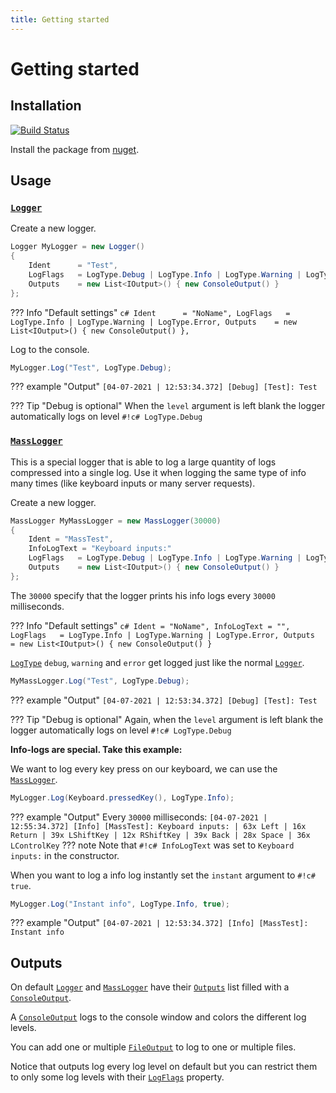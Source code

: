 ```yaml
---
title: Getting started
---
```


# Getting started

## Installation
[![Build Status](https://img.shields.io/nuget/v/MarvinFuchs.SharpLog.svg)](https://www.nuget.org/packages/MarvinFuchs.SharpLog)

Install the package from [nuget](https://www.nuget.org/packages/MarvinFuchs.SharpLog/).

## Usage

### [`Logger`](Logger.md)
Create a new logger.
```c#
Logger MyLogger = new Logger()
{
    Ident      = "Test",
    LogFlags   = LogType.Debug | LogType.Info | LogType.Warning | LogType.Error,
    Outputs    = new List<IOutput>() { new ConsoleOutput() }
};
```
??? Info "Default settings"
    ```c#
    Ident      = "NoName",
    LogFlags   = LogType.Info | LogType.Warning | LogType.Error,
    Outputs    = new List<IOutput>() { new ConsoleOutput() },
    ```

Log to the console.
```c#
MyLogger.Log("Test", LogType.Debug);
```
??? example "Output"
    ```
    [04-07-2021 | 12:53:34.372] [Debug] [Test]: Test
    ```

??? Tip "Debug is optional"
    When the `level` argument is left blank the logger automatically logs on level `#!c# LogType.Debug`

### [`MassLogger`](MassLogger.md)
This is a special logger that is able to log a large quantity of logs compressed into a single log. Use it when logging the same type of info many times (like keyboard inputs or many server requests).

Create a new logger.
```c#
MassLogger MyMassLogger = new MassLogger(30000)
{
    Ident = "MassTest",
    InfoLogText = "Keyboard inputs:"
    LogFlags   = LogType.Debug | LogType.Info | LogType.Warning | LogType.Error,
    Outputs    = new List<IOutput>() { new ConsoleOutput() }
};
```

The `30000` specify that the logger prints his info logs every `30000` milliseconds.

??? Info "Default settings"
    ```c#
    Ident = "NoName",
    InfoLogText = "",
    LogFlags   = LogType.Info | LogType.Warning | LogType.Error,
    Outputs    = new List<IOutput>() { new ConsoleOutput() }
    ```

[`LogType`](LogType.md) `debug`, `warning` and `error` get logged just like the normal [`Logger`](Logger.md).
```c#
MyMassLogger.Log("Test", LogType.Debug);
```
??? example "Output"
    ```
    [04-07-2021 | 12:53:34.372] [Debug] [Test]: Test
    ```

??? Tip "Debug is optional"
    Again, when the `level` argument is left blank the logger automatically logs on level `#!c# LogType.Debug`


**Info-logs are special. Take this example:**

We want to log every key press on our keyboard, we can use the [`MassLogger`](MassLogger.md).
```c#
MyLogger.Log(Keyboard.pressedKey(), LogType.Info);
```

??? example "Output"
    Every `30000` milliseconds:
    ```
    [04-07-2021 | 12:55:34.372] [Info] [MassTest]: Keyboard inputs:
    | 63x Left
    | 16x Return
    | 39x LShiftKey
    | 12x RShiftKey
    | 39x Back
    | 28x Space
    | 36x LControlKey
    ```
??? note
    Note that `#!c# InfoLogText` was set to `Keyboard inputs:` in the constructor.

When you want to log a info log instantly set the `instant` argument to `#!c# true`.
```c#
MyLogger.Log("Instant info", LogType.Info, true);
```
??? example "Output"
    ```
    [04-07-2021 | 12:53:34.372] [Info] [MassTest]: Instant info
    ```

## Outputs
On default [`Logger`](Logger.md) and [`MassLogger`](MassLogger.md) have their [`Outputs`](Logger.md#outputs) list filled with a [`ConsoleOutput`](ConsoleOutput.md).

A [`ConsoleOutput`](ConsoleOutput.md) logs to the console window and colors the different log levels.

You can add one or multiple [`FileOutput`](FileOutput.md) to log to one or multiple files.

Notice that outputs log every log level on default but you can restrict them to only some log levels with their [`LogFlags`](IOutput.md#logflags) property.
